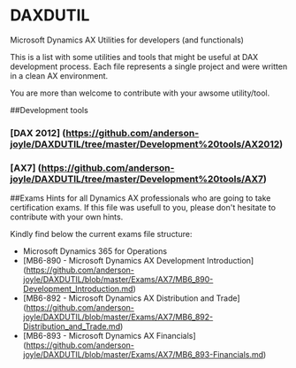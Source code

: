 # DAXDUTIL
Microsoft Dynamics AX Utilities for developers (and functionals)

This is a list with some utilities and tools that might be useful at DAX development process. Each file represents a single project and were written in a clean AX environment.
 
You are more than welcome to contribute with your awsome utility/tool.

##Development tools
### [DAX 2012] (https://github.com/anderson-joyle/DAXDUTIL/tree/master/Development%20tools/AX2012)
### [AX7] (https://github.com/anderson-joyle/DAXDUTIL/tree/master/Development%20tools/AX7)

##Exams
Hints for all Dynamics AX professionals who are going to take certification exams. If this file was usefull to you, please don't hesitate to contribute with your own hints.

Kindly find below the current exams file structure:
* Microsoft Dynamics 365 for Operations
 * [MB6-890 - Microsoft Dynamics AX Development Introduction] (https://github.com/anderson-joyle/DAXDUTIL/blob/master/Exams/AX7/MB6_890-Development_Introduction.md)
 * [MB6-892 - Microsoft Dynamics AX Distribution and Trade] (https://github.com/anderson-joyle/DAXDUTIL/blob/master/Exams/AX7/MB6_892-Distribution_and_Trade.md)
 * [MB6-893 - Microsoft Dynamics AX Financials] (https://github.com/anderson-joyle/DAXDUTIL/blob/master/Exams/AX7/MB6_893-Financials.md)
